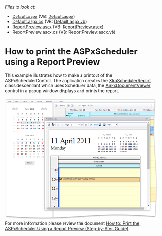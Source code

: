 <!-- default file list -->
*Files to look at*:

* [Default.aspx](./CS/WebSite/Default.aspx) (VB: [Default.aspx](./VB/WebSite/Default.aspx))
* [Default.aspx.cs](./CS/WebSite/Default.aspx.cs) (VB: [Default.aspx.vb](./VB/WebSite/Default.aspx.vb))
* [ReportPreview.ascx](./CS/WebSite/ReportPreview.ascx) (VB: [ReportPreview.ascx](./VB/WebSite/ReportPreview.ascx))
* [ReportPreview.ascx.cs](./CS/WebSite/ReportPreview.ascx.cs) (VB: [ReportPreview.ascx.vb](./VB/WebSite/ReportPreview.ascx.vb))
<!-- default file list end -->
# How to print the ASPxScheduler using a Report Preview


<p>This example illustrates how to make a printout of the ASPxSchedulerControl. The application creates the <a href="http://help.devexpress.com/#WindowsForms/clsDevExpressXtraSchedulerReportingXtraSchedulerReporttopic"><u>XtraSchedulerReport</u></a> class descendant which uses Scheduler data, the <a href="http://help.devexpress.com/#XtraReports/clsDevExpressXtraReportsWebASPxDocumentViewertopic"><u>ASPxDocumentViewer</u></a> control in a popup window displays and prints the report.<br><br><img src="https://raw.githubusercontent.com/DevExpress-Examples/how-to-print-the-aspxscheduler-using-a-report-preview-e1625/9.2.4+/media/497a82d7-a584-11e5-80bf-00155d62480c.png"><br> For more information please review the document <a href="http://help.devexpress.com/#AspNet/CustomDocument6692"><u>How to: Print the ASPxScheduler Using a Report Preview (Step-by-Step Guide)</u></a> .</p>

<br/>


